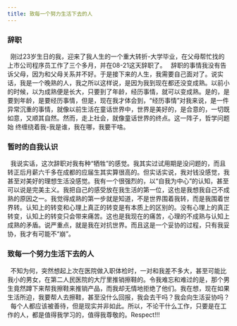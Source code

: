 ```yaml
---
title: 致每一个努力生活下去的人
---
```


### 辞职

&ensp;刚过23岁生日的我，迎来了我人生的一个重大转折-大学毕业，在父母帮忙找的上市公司程序员工作了三个多月，并在08-21这天辞职了。
&ensp;辞职的事情我没有告诉父母，因为和父母关系并不好。于是接下来的人生，我需要自己面对了。说实话，我是一个晚熟的人，我之所以这样说，是因为我到现在都还没变成熟。以前小的时候，以为成熟便是长大，只要到了年龄，经历事情，就可以变成熟。是的，是要到年龄，是要经历事情，但是，现在我才体会到，“经历事情”对我来说，是一件异常沉重的事情，就像以前生活在童话世界中，世界是美好的，是合意的，一切既如意，又顺其自然。然而，走上社会，就像童话世界的终点。这一阵子，哲学问题始
终缠绕着我-我是谁，我在哪，我要干啥。

### 暂时的自我认识

&ensp;我说实话，这次辞职对我有种“牺牲”的感觉。我其实过试用期是没问题的，而且转正后月薪六千多在成都的应届生其实算很高的。但实话实说，我对钱没感觉，我甚至对美好的理想生活没感觉。我有一个很强烈的，以“自我为中心”的认知，甚至可以说是完美主义。我把自己的感受放在我生活的第一位，这也是我想我自己不成熟的原因之一。我觉得成熟的第一步就是知道，不是世界围着我转，而是我围着世界转。认知上的转变和心理上真正的转变是有本质上的区别的。没有心理上的真正转变，认知上的转变只会带来痛苦。这也是我现在的痛苦，心理的不成熟与认知上成熟的矛盾。说严重点，就是我在对抗世界。而且这是一个妥协的过程，只有我妥协，我才有可能不“崩”。

### 致每一个努力生活下去的人

&ensp;不知为何，突然想起上次在医院做入职体检时，一对和我差不多大，甚至可能比我小的男女，在第二人民医院的大厅里推销擦鞋的。令我难忘和难过的是，那个男生竟然蹲下来帮我擦鞋来推销产品，而我却无情地拒绝了他们。我在想，现在如果生活所迫，我要帮人去擦鞋，甚至没什么回报，我会去干吗？我会向生活妥协吗？
&ensp;每个人都应该被善待，但是现实并非如此。所以，不论干什么工作，只要是在工作的人，都是值得我学习的，值得我尊敬的。Respect!!!
    